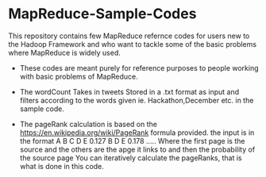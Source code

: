 # MapReduce-Sample-Codes
This repository contains few MapReduce refernce codes for users new to the Hadoop Framework and who want to tackle some of the basic problems where MapReduce is widely used. 
* These codes are  meant purely for reference purposes to people working with basic problems of MapReduce.

* The wordCount Takes in tweets Stored in a .txt format as input and filters according to the words given ie. Hackathon,December etc. in the sample code.

* The pageRank calculation is based on the https://en.wikipedia.org/wiki/PageRank formula provided. the input is in the format
 A B C D E 0.127
 B D E 0.178
 .....
Where the first page is the source and the others are the apge it links to and then the probability of the source page
You can iteratively calculate the pageRanks, that is what is done in this code.

